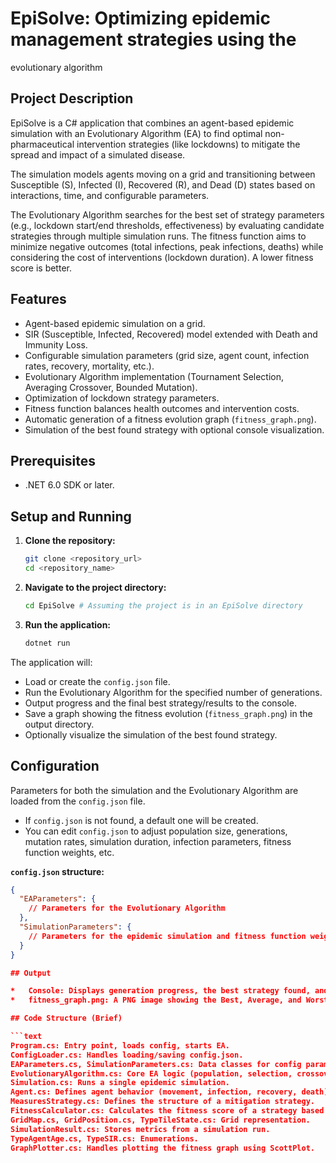 # EpiSolve: Optimizing epidemic management strategies using the
evolutionary algorithm

## Project Description

EpiSolve is a C# application that combines an agent-based epidemic simulation with an Evolutionary Algorithm (EA) to find optimal non-pharmaceutical intervention strategies (like lockdowns) to mitigate the spread and impact of a simulated disease.

The simulation models agents moving on a grid and transitioning between Susceptible (S), Infected (I), Recovered (R), and Dead (D) states based on interactions, time, and configurable parameters.

The Evolutionary Algorithm searches for the best set of strategy parameters (e.g., lockdown start/end thresholds, effectiveness) by evaluating candidate strategies through multiple simulation runs. The fitness function aims to minimize negative outcomes (total infections, peak infections, deaths) while considering the cost of interventions (lockdown duration). A lower fitness score is better.

## Features

*   Agent-based epidemic simulation on a grid.
*   SIR (Susceptible, Infected, Recovered) model extended with Death and Immunity Loss.
*   Configurable simulation parameters (grid size, agent count, infection rates, recovery, mortality, etc.).
*   Evolutionary Algorithm implementation (Tournament Selection, Averaging Crossover, Bounded Mutation).
*   Optimization of lockdown strategy parameters.
*   Fitness function balances health outcomes and intervention costs.
*   Automatic generation of a fitness evolution graph (`fitness_graph.png`).
*   Simulation of the best found strategy with optional console visualization.

## Prerequisites

*   .NET 6.0 SDK or later.

## Setup and Running

1.  **Clone the repository:**
    ```bash
    git clone <repository_url>
    cd <repository_name>
    ```
2.  **Navigate to the project directory:**
    ```bash
    cd EpiSolve # Assuming the project is in an EpiSolve directory
    ```
3.  **Run the application:**
    ```bash
    dotnet run
    ```

The application will:
*   Load or create the `config.json` file.
*   Run the Evolutionary Algorithm for the specified number of generations.
*   Output progress and the final best strategy/results to the console.
*   Save a graph showing the fitness evolution (`fitness_graph.png`) in the output directory.
*   Optionally visualize the simulation of the best found strategy.

## Configuration

Parameters for both the simulation and the Evolutionary Algorithm are loaded from the `config.json` file.

*   If `config.json` is not found, a default one will be created.
*   You can edit `config.json` to adjust population size, generations, mutation rates, simulation duration, infection parameters, fitness function weights, etc.

**`config.json` structure:**

```json
{
  "EAParameters": {
    // Parameters for the Evolutionary Algorithm
  },
  "SimulationParameters": {
    // Parameters for the epidemic simulation and fitness function weights
  }
}

## Output

*   Console: Displays generation progress, the best strategy found, and its simulation results.
*   fitness_graph.png: A PNG image showing the Best, Average, and Worst fitness scores over generations. Lower fitness indicates a better strategy according to the defined fitness function.

## Code Structure (Brief)

```text
Program.cs: Entry point, loads config, starts EA.
ConfigLoader.cs: Handles loading/saving config.json.
EAParameters.cs, SimulationParameters.cs: Data classes for config parameters.
EvolutionaryAlgorithm.cs: Core EA logic (population, selection, crossover, mutation, evaluation, stats). Contains the Individual class.
Simulation.cs: Runs a single epidemic simulation.
Agent.cs: Defines agent behavior (movement, infection, recovery, death).
MeasuresStrategy.cs: Defines the structure of a mitigation strategy.
FitnessCalculator.cs: Calculates the fitness score of a strategy based on simulation results.
GridMap.cs, GridPosition.cs, TypeTileState.cs: Grid representation.
SimulationResult.cs: Stores metrics from a simulation run.
TypeAgentAge.cs, TypeSIR.cs: Enumerations.
GraphPlotter.cs: Handles plotting the fitness graph using ScottPlot.

